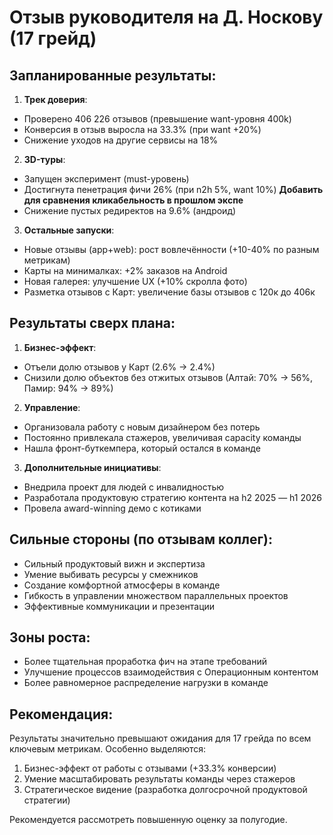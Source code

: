 # Отзыв руководителя на Д. Носкову (17 грейд)

## Запланированные результаты:

1. **Трек доверия**:
- Проверено 406 226 отзывов (превышение want-уровня 400k)
- Конверсия в отзыв выросла на 33.3% (при want +20%)
- Снижение уходов на другие сервисы на 18%

2. **3D-туры**:
- Запущен эксперимент (must-уровень)
- Достигнута пенетрация фичи 26% (при n2h 5%, want 10%) **Добавить для сравнения кликабельность в прошлом экспе**
- Снижение пустых редиректов на 9.6% (андроид) 

3. **Остальные запуски**:
- Новые отзывы (app+web): рост вовлечённости (+10-40% по разным метрикам)
- Карты на минималках: +2% заказов на Android
- Новая галерея: улучшение UX (+10% скролла фото)
- Разметка отзывов с Карт: увеличение базы отзывов с 120к до 406к

## Результаты сверх плана:

1. **Бизнес-эффект**:
- Отъели долю отзывов у Карт (2.6% → 2.4%)
- Снизили долю объектов без отжитых отзывов (Алтай: 70% → 56%, Памир: 94% → 89%)

2. **Управление**:
- Организовала работу с новым дизайнером без потерь
- Постоянно привлекала стажеров, увеличивая capacity команды
- Нашла фронт-буткемпера, который остался в команде

3. **Дополнительные инициативы**:
- Внедрила проект для людей с инвалидностью
- Разработала продуктовую стратегию контента на h2 2025 — h1 2026
- Провела award-winning демо с котиками

## Сильные стороны (по отзывам коллег):
- Сильный продуктовый вижн и экспертиза
- Умение выбивать ресурсы у смежников
- Создание комфортной атмосферы в команде
- Гибкость в управлении множеством параллельных проектов
- Эффективные коммуникации и презентации

## Зоны роста:
- Более тщательная проработка фич на этапе требований
- Улучшение процессов взаимодействия с Операционным контентом
- Более равномерное распределение нагрузки в команде

## Рекомендация:
Результаты значительно превышают ожидания для 17 грейда по всем ключевым метрикам. Особенно выделяются:
1. Бизнес-эффект от работы с отзывами (+33.3% конверсии)
2. Умение масштабировать результаты команды через стажеров
3. Стратегическое видение (разработка долгосрочной продуктовой стратегии)

Рекомендуется рассмотреть повышенную оценку за полугодие.